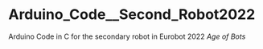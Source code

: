 # Arduino_Code__Second_Robot2022
Arduino Code in C for the secondary robot in Eurobot 2022 *Age of Bots*
